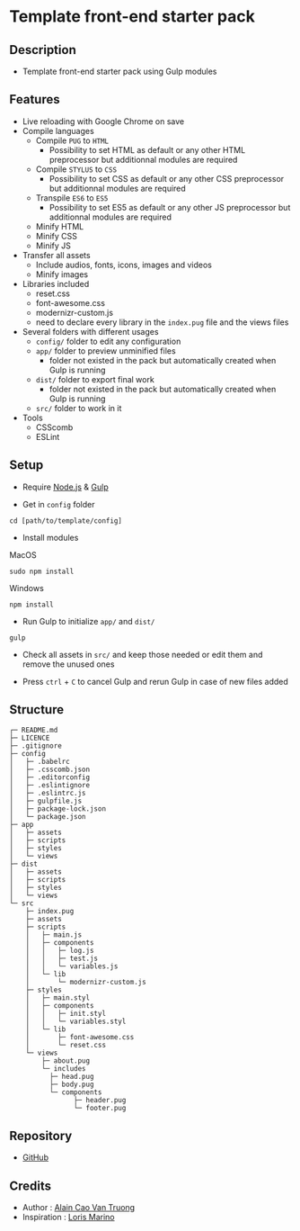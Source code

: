 # Template front-end starter pack

## Description

- Template front-end starter pack using Gulp modules

## Features

- Live reloading with Google Chrome on save
- Compile languages
  - Compile `PUG` to `HTML`
    - Possibility to set HTML as default or any other HTML preprocessor but additionnal modules are required
  - Compile `STYLUS` to `CSS`
    - Possibility to set CSS as default or any other CSS preprocessor but additionnal modules are required
  - Transpile `ES6` to `ES5`
    - Possibility to set ES5 as default or any other JS preprocessor but additionnal modules are required
  - Minify HTML
  - Minify CSS
  - Minify JS
- Transfer all assets
  - Include audios, fonts, icons, images and videos
  - Minify images
- Libraries included
  - reset.css
  - font-awesome.css
  - modernizr-custom.js
  - need to declare every library in the `index.pug` file and the views files
- Several folders with different usages
  - `config/` folder to edit any configuration
  - `app/` folder to preview unminified files
    - folder not existed in the pack but automatically created when Gulp is running
  - `dist/` folder to export final work
    - folder not existed in the pack but automatically created when Gulp is running
  - `src/` folder to work in it
- Tools
  - CSScomb
  - ESLint

## Setup

- Require [Node.js](https://nodejs.org/en/) & [Gulp](https://gulpjs.com/)

- Get in `config` folder
```
cd [path/to/template/config]
```
- Install modules

MacOS
```
sudo npm install
```

Windows
```
npm install
```

- Run Gulp to initialize `app/` and `dist/`
```
gulp
```

- Check all assets in `src/` and keep those needed or edit them and remove the unused ones

- Press `ctrl` + `C` to cancel Gulp and rerun Gulp in case of new files added

## Structure

```
┌─ README.md
├─ LICENCE
├─ .gitignore
├─ config
│   ├─ .babelrc
│   ├─ .csscomb.json
│   ├─ .editorconfig
│   ├─ .eslintignore
│   ├─ .eslintrc.js
│   ├─ gulpfile.js
│   ├─ package-lock.json
│   └─ package.json
├─ app
│   ├─ assets
│   ├─ scripts
│   ├─ styles
│   └─ views
├─ dist
│   ├─ assets
│   ├─ scripts
│   ├─ styles
│   └─ views
└─ src
    ├─ index.pug
    ├─ assets
    ├─ scripts
    │   ├─ main.js
    │   ├─ components
    │   │   ├─ log.js
    │   │   ├─ test.js
    │   │   └─ variables.js
    │   └─ lib
    │       └─ modernizr-custom.js
    ├─ styles
    │   ├─ main.styl
    │   ├─ components
    │   │   ├─ init.styl
    │   │   └─ variables.styl
    │   └─ lib
    │       ├─ font-awesome.css
    │       └─ reset.css
    └─ views
        ├─ about.pug
        └─ includes
          ├─ head.pug
          ├─ body.pug
          └─ components
                ├─ header.pug
                └─ footer.pug
```

## Repository

- [GitHub](https://github.com/KamenSentai/template)

## Credits
- Author : [Alain Cao Van Truong](https://github.com/KamenSentai)
- Inspiration : [Loris Marino](https://github.com/LorisMarino)